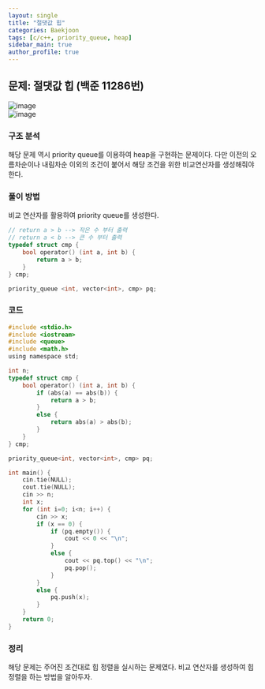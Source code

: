 ```yaml
---  
layout: single
title: "절댓값 힙"  
categories: Baekjoon  
tags: [c/c++, priority_queue, heap]  
sidebar_main: true  
author_profile: true  
---  
```

  
## 문제: 절댓값 힙 (백준 11286번)  
![image](https://user-images.githubusercontent.com/68364886/156280056-e62c8493-318b-4637-a169-7bb3f683bb03.png)  
![image](https://user-images.githubusercontent.com/68364886/156280104-1f4f2a1c-871c-40c0-b235-f101974ade86.png)  
  
### 구조 분석  
해당 문제 역시 priority queue를 이용하여 heap을 구현하는 문제이다. 다만 이전의 오름차순이나 내림차순 이외의 조건이 붙어서 해당 조건을 위한 비교연산자를 생성해줘야 한다.  
  
### 풀이 방법  
비교 연산자를 활용하여 priority queue를 생성한다.  
```c  
// return a > b --> 작은 수 부터 출력
// return a < b --> 큰 수 부터 출력
typedef struct cmp {
    bool operator() (int a, int b) {
        return a > b;
    }
} cmp;

priority_queue <int, vector<int>, cmp> pq;
```  
  
### 코드  
```c  
#include <stdio.h>
#include <iostream>
#include <queue>
#include <math.h>
using namespace std;

int n;
typedef struct cmp {
    bool operator() (int a, int b) {
        if (abs(a) == abs(b)) {
            return a > b;
        }
        else {
            return abs(a) > abs(b);
        }
    }
} cmp;

priority_queue<int, vector<int>, cmp> pq;

int main() {
    cin.tie(NULL);
    cout.tie(NULL);
    cin >> n;
    int x;
    for (int i=0; i<n; i++) {
        cin >> x;
        if (x == 0) {
            if (pq.empty()) {
                cout << 0 << "\n";
            }
            else {
                cout << pq.top() << "\n";
                pq.pop();
            }
        }
        else {
            pq.push(x);
        }
    }
    return 0;
}  
```  
  
### 정리  
해당 문제는 주어진 조건대로 힙 정렬을 실시하는 문제였다. 비교 연산자를 생성하여 힙 정렬을 하는 방법을 알아두자.  
